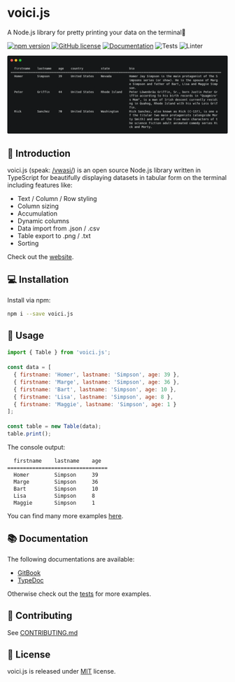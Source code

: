 # voici.js

A Node.js library for pretty printing your data on the terminal🎨

[![npm version](https://img.shields.io/npm/v/voici.js.svg?style=flat)](https://www.npmjs.com/package/voici.js)
[![GitHub license](https://img.shields.io/badge/license-MIT-blue.svg)](https://github.com/larswaechter/voici.js/blob/main/LICENSE)
[![Documentation](https://img.shields.io/badge/GitBook-Docu-lightblue)](https://lars-waechter.gitbook.io/voici.js/)
![Tests](https://github.com/larswaechter/voici.js/actions/workflows/tests.yaml/badge.svg)
![Linter](https://github.com/larswaechter/voici.js/actions/workflows/linter.yaml/badge.svg)

![](./preview.png)

## 📍 Introduction

voici.js (speak: [/vwasi/](https://dictionary.cambridge.org/dictionary/french-english/voici)) is an open source Node.js library written in TypeScript for beautifully displaying datasets in tabular form on the terminal including features like:

- Text / Column / Row styling
- Column sizing
- Accumulation
- Dynamic columns
- Data import from .json / .csv
- Table export to .png / .txt
- Sorting

Check out the [website](https://lars-waechter.gitbook.io/voici.js/).

## 💻 Installation

Install via npm:

```bash
npm i --save voici.js
```

## 🔨 Usage

```js
import { Table } from 'voici.js';

const data = [
  { firstname: 'Homer', lastname: 'Simpson', age: 39 },
  { firstname: 'Marge', lastname: 'Simpson', age: 36 },
  { firstname: 'Bart', lastname: 'Simpson', age: 10 },
  { firstname: 'Lisa', lastname: 'Simpson', age: 8 },
  { firstname: 'Maggie', lastname: 'Simpson', age: 1 }
];

const table = new Table(data);
table.print();
```

The console output:

```
  firstname    lastname    age
================================
  Homer        Simpson     39
  Marge        Simpson     36
  Bart         Simpson     10
  Lisa         Simpson     8
  Maggie       Simpson     1
```

You can find many more examples [here](https://lars-waechter.gitbook.io/voici.js/examples).

## 📚 Documentation

The following documentations are available:

- [GitBook](https://github.com/larswaechter/voici.js)
- [TypeDoc](https://larswaechter.github.io/voici.js/)

Otherwise check out the [tests](https://github.com/larswaechter/voici.js/blob/master/tests/) for more examples.

## 🧩 Contributing

See [CONTRIBUTING.md](https://github.com/larswaechter/voici.js/blob/master/CONTRIBUTING.md)

## 🔑 License

voici.js is released under [MIT](https://github.com/larswaechter/voici.js/blob/master/LICENSE) license.
